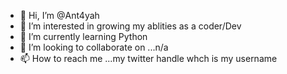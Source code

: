- 👋 Hi, I’m @Ant4yah
- 👀 I’m interested in growing my ablities as a coder/Dev
- 🌱 I’m currently learning Python
- 💞️ I’m looking to collaborate on ...n/a
- 📫 How to reach me ...my twitter handle whch is my username

<!---
Ant4yah/Ant4yah is a ✨ special ✨ repository because its `README.md` (this file) appears on your GitHub profile.
You can click the Preview link to take a look at your changes.
--->
